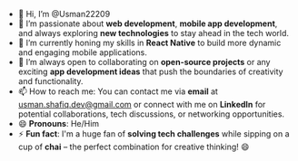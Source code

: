 - 👋 Hi, I’m @Usman22209  
- 👀 I’m passionate about **web development**, **mobile app development**, and always exploring **new technologies** to stay ahead in the tech world.  
- 🌱 I’m currently honing my skills in **React Native** to build more dynamic and engaging mobile applications.  
- 💞️ I’m always open to collaborating on **open-source projects** or any exciting **app development ideas** that push the boundaries of creativity and functionality.  
- 📫 How to reach me: You can contact me via **email** at [usman.shafiq.dev@gmail.com](mailto:usman.shafiq.dev@gmail.com) or connect with me on **LinkedIn** for potential collaborations, tech discussions, or networking opportunities.  
- 😄 **Pronouns**: He/Him  
- ⚡ **Fun fact**: I'm a huge fan of **solving tech challenges** while sipping on a cup of **chai** – the perfect combination for creative thinking! 😄  
